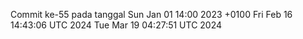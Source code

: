 Commit ke-55 pada tanggal Sun Jan 01 14:00 2023 +0100
Fri Feb 16 14:43:06 UTC 2024
Tue Mar 19 04:27:51 UTC 2024
